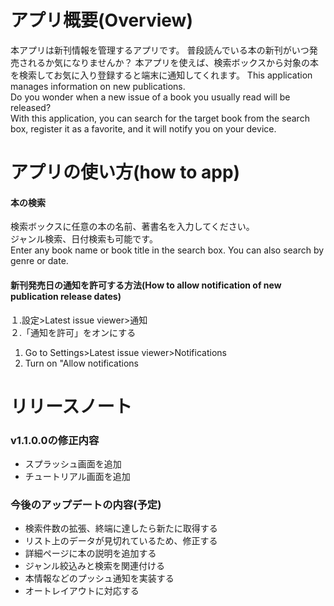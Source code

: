 # アプリ概要(Overview)
本アプリは新刊情報を管理するアプリです。
普段読んでいる本の新刊がいつ発売されるか気になりませんか？
本アプリを使えば、検索ボックスから対象の本を検索してお気に入り登録すると端末に通知してくれます。
This application manages information on new publications.  
Do you wonder when a new issue of a book you usually read will be released?  
With this application, you can search for the target book from the search box, register it as a favorite, and it will notify you on your device.

# アプリの使い方(how to app)
#### 本の検索
検索ボックスに任意の本の名前、著書名を入力してください。  
ジャンル検索、日付検索も可能です。  
Enter any book name or book title in the search box.
You can also search by genre or date.

#### 新刊発売日の通知を許可する方法(How to allow notification of new publication release dates)  
１.設定>Latest issue viewer>通知  
２.「通知を許可」をオンにする

1. Go to Settings>Latest issue viewer>Notifications
2. Turn on "Allow notifications

# リリースノート
### v1.1.0.0の修正内容
<ul>
<li>スプラッシュ画面を追加</li>
<li>チュートリアル画面を追加</li>
</ul>

### 今後のアップデートの内容(予定)
<ul>
<li>検索件数の拡張、終端に達したら新たに取得する</li>
<li>リスト上のデータが見切れているため、修正する</li>
<li>詳細ページに本の説明を追加する</li>
<li>ジャンル絞込みと検索を関連付ける</li>
<li>本情報などのプッシュ通知を実装する</li>
<li>オートレイアウトに対応する</li>
</ul>
